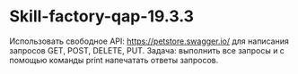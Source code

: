 # Skill-factory-qap-19.3.3

Использовать свободное API: https://petstore.swagger.io/ для написания запросов GET, POST, DELETE, PUT. Задача: выполнить все запросы и с помощью команды print напечатать ответы запросов.

